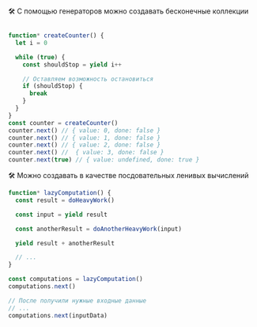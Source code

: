 🛠 С помощью генераторов можно создавать бесконечные коллекции

```js

function* createCounter() {
  let i = 0

  while (true) {
    const shouldStop = yield i++

    // Оставляем возможность остановиться
    if (shouldStop) {
      break
    }
  }
}
const counter = createCounter()
counter.next() // { value: 0, done: false }
counter.next() // { value: 1, done: false }
counter.next() // { value: 2, done: false }
counter.next() //  { value: 3, done: false }
counter.next(true) // { value: undefined, done: true }
```

🛠 Можно создавать в качестве посдовательных ленивых вычислений 
```js
function* lazyComputation() {
  const result = doHeavyWork()

  const input = yield result

  const anotherResult = doAnotherHeavyWork(input)

  yield result + anotherResult

  // ...
}

const computations = lazyComputation()
computations.next()

// После получили нужные входные данные
// ...
computations.next(inputData)
```